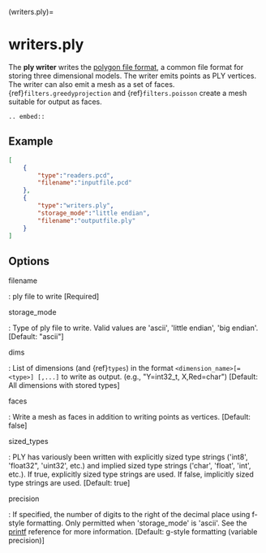 (writers.ply)=

# writers.ply

The **ply writer** writes the [polygon file format], a common file format
for storing three dimensional models.  The writer emits points as PLY vertices.
The writer can also emit a mesh as a set of faces.
{ref}`filters.greedyprojection` and {ref}`filters.poisson` create a
mesh suitable for output as faces.

```{eval-rst}
.. embed::
```

## Example

```json
[
    {
        "type":"readers.pcd",
        "filename":"inputfile.pcd"
    },
    {
        "type":"writers.ply",
        "storage_mode":"little endian",
        "filename":"outputfile.ply"
    }
]
```

## Options

filename

: ply file to write \[Required\]

storage_mode

: Type of ply file to write. Valid values are 'ascii', 'little endian',
  'big endian'.  \[Default: "ascii"\]

dims

: List of dimensions (and {ref}`types`) in the format
  `<dimension_name>[=<type>] [,...]` to write as output.
  (e.g., "Y=int32_t, X,Red=char")
  \[Default: All dimensions with stored types\]

faces

: Write a mesh as faces in addition to writing points as vertices.
  \[Default: false\]

sized_types

: PLY has variously been written with explicitly sized type strings
  ('int8', 'float32", 'uint32', etc.) and implied sized type strings
  ('char', 'float', 'int', etc.).  If true, explicitly sized type strings
  are used.  If false, implicitly sized type strings are used.
  \[Default: true\]

precision

: If specified, the number of digits to the right of the decimal place
  using f-style formatting.  Only permitted when 'storage_mode' is 'ascii'.
  See the [printf] reference for more information.
  \[Default: g-style formatting (variable precision)\]

```{include} writer_opts.md
```

[polygon file format]: http://paulbourke.net/dataformats/ply/
[printf]: https://en.cppreference.com/w/cpp/io/c/fprintf
